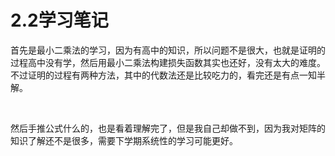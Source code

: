 # 2.2学习笔记

​	首先是最小二乘法的学习，因为有高中的知识，所以问题不是很大，也就是证明的过程高中没有学，然后用最小二乘法构建损失函数其实也还好，没有太大的难度。不过证明的过程有两种方法，其中的代数法还是比较吃力的，看完还是有点一知半解。

​	

然后手推公式什么的，也是看着理解完了，但是我自己却做不到，因为我对矩阵的知识了解还不是很多，需要下学期系统性的学习可能更好。

